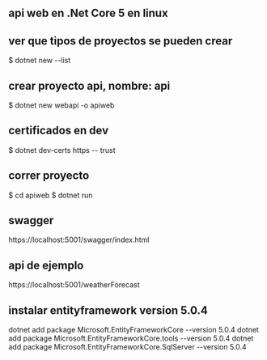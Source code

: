 ## api web en .Net Core 5 en linux

## ver que tipos de proyectos se pueden crear
$ dotnet new --list

## crear proyecto api, nombre: api
$ dotnet new webapi -o apiweb

## certificados en dev
$ dotnet dev-certs https -- trust

## correr proyecto
$ cd apiweb
$ dotnet run

## swagger
https://localhost:5001/swagger/index.html

## api de ejemplo
https://localhost:5001/weatherForecast

## instalar entityframework version 5.0.4
dotnet add package Microsoft.EntityFrameworkCore --version 5.0.4
dotnet add package Microsoft.EntityFrameworkCore.tools --version 5.0.4
dotnet add package Microsoft.EntityFrameworkCore.SqlServer --version 5.0.4



